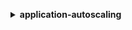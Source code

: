 **<details ><summary style="color:none;">application-autoscaling</summary><blockquote>**

- **<details><summary style="color:none;"><b><u>delete-scaling-policy</b></u></summary><blockquote>**

  * **<p style="color:none;">--policy-name</p>**
  * **<p style="color:none;">--service-namespace</p>**
  * **<p style="color:none;">--resource-id</p>**
  * **<p style="color:none;">--scalable-dimension</p>**
  * **<p style="color:none;">--cli-input-json</p>**
  * **<p style="color:none;">--cli-input-yaml</p>**
  * **<p style="color:none;">--generate-cli-skeleton</p>**

  </br>

  <p style="color:red;">**Description**</p>

  </br>

  ## **Examples**

  ```bash

  ```
  ```json

  ```

  </br>

- **<details><summary style="color:none;"><b><u>delete-scheduled-action</b></u></summary><blockquote>**

  * **<p style="color:none;">--service-namespace</p>**
  * **<p style="color:none;">--scheduled-action-name</p>**
  * **<p style="color:none;">--resource-id</p>**
  * **<p style="color:none;">--scalable-dimension</p>**
  * **<p style="color:none;">--cli-input-json</p>**
  * **<p style="color:none;">--cli-input-yaml</p>**
  * **<p style="color:none;">--generate-cli-skeleton</p>**

  </br>

  <p style="color:red;">**Description**</p>

  </br>

  ## **Examples**

  ```bash

  ```
  ```json

  ```

  </br>

- **<details><summary style="color:none;"><b><u>deregister-scalable-target</b></u></summary><blockquote>**

  * **<p style="color:none;">--service-namespace</p>**
  * **<p style="color:none;">--resource-id</p>**
  * **<p style="color:none;">--scalable-dimension</p>**
  * **<p style="color:none;">--cli-input-json</p>**
  * **<p style="color:none;">--cli-input-yaml</p>**
  * **<p style="color:none;">--generate-cli-skeleton</p>**

  </br>

  <p style="color:red;">**Description**</p>

  </br>

  ## **Examples**

  ```bash

  ```
  ```json

  ```

  </br>

- **<details><summary style="color:none;"><b><u>describe-scalable-targets</b></u></summary><blockquote>**

  * **<p style="color:none;">--service-namespace</p>**
  * **<p style="color:none;">--resource-ids</p>**
  * **<p style="color:none;">--scalable-dimension</p>**
  * **<p style="color:none;">--cli-input-json</p>**
  * **<p style="color:none;">--cli-input-yaml</p>**
  * **<p style="color:none;">--starting-token</p>**
  * **<p style="color:none;">--page-size</p>**
  * **<p style="color:none;">--max-items</p>**
  * **<p style="color:none;">--generate-cli-skeleton</p>**

  </br>

  <p style="color:red;">**Description**</p>

  </br>

  ## **Examples**

  ```bash

  ```
  ```json

  ```

  </br>

- **<details><summary style="color:none;"><b><u>describe-scaling-activities</b></u></summary><blockquote>**

  * **<p style="color:none;">--service-namespace</p>**
  * **<p style="color:none;">--resource-id</p>**
  * **<p style="color:none;">--scalable-dimension</p>**
  * **<p style="color:none;">--cli-input-json</p>**
  * **<p style="color:none;">--cli-input-yaml</p>**
  * **<p style="color:none;">--starting-token</p>**
  * **<p style="color:none;">--page-size</p>**
  * **<p style="color:none;">--max-items</p>**
  * **<p style="color:none;">--generate-cli-skeleton</p>**

  </br>

  <p style="color:red;">**Description**</p>

  </br>

  ## **Examples**

  ```bash

  ```
  ```json

  ```

  </br>

- **<details><summary style="color:none;"><b><u>describe-scaling-policies</b></u></summary><blockquote>**

  * **<p style="color:none;">--policy-names</p>**
  * **<p style="color:none;">--service-namespace</p>**
  * **<p style="color:none;">--resource-id</p>**
  * **<p style="color:none;">--scalable-dimension</p>**
  * **<p style="color:none;">--cli-input-json</p>**
  * **<p style="color:none;">--cli-input-yaml</p>**
  * **<p style="color:none;">--starting-token</p>**
  * **<p style="color:none;">--page-size</p>**
  * **<p style="color:none;">--max-items</p>**
  * **<p style="color:none;">--generate-cli-skeleton</p>**

  </br>

  <p style="color:red;">**Description**</p>

  </br>

  ## **Examples**

  ```bash

  ```
  ```json

  ```

  </br>

- **<details><summary style="color:none;"><b><u>describe-scheduled-actions</b></u></summary><blockquote>**

  * **<p style="color:none;">--scheduled-action-names</p>**
  * **<p style="color:none;">--service-namespace</p>**
  * **<p style="color:none;">--resource-id</p>**
  * **<p style="color:none;">--scalable-dimension</p>**
  * **<p style="color:none;">--cli-input-json</p>**
  * **<p style="color:none;">--cli-input-yaml</p>**
  * **<p style="color:none;">--starting-token</p>**
  * **<p style="color:none;">--page-size</p>**
  * **<p style="color:none;">--max-items</p>**
  * **<p style="color:none;">--generate-cli-skeleton</p>**

  </br>

  <p style="color:red;">**Description**</p>

  </br>

  ## **Examples**

  ```bash

  ```
  ```json

  ```

  </br>

- **<details><summary style="color:none;"><b><u>help</b></u></summary><blockquote>**

  * **<p style="color:none;"></p>**

  </br>

  <p style="color:red;">**Description**</p>

  </br>

  ## **Examples**

  ```bash

  ```
  ```json

  ```

  </br>

- **<details><summary style="color:none;"><b><u>put-scaling-policy</b></u></summary><blockquote>**

  * **<p style="color:none;">--policy-name</p>**
  * **<p style="color:none;">--service-namespace</p>**
  * **<p style="color:none;">--resource-id</p>**
  * **<p style="color:none;">--scalable-dimension</p>**
  * **<p style="color:none;">--policy-type</p>**
  * **<p style="color:none;">--step-scaling-policy-configuration</p>**
  * **<p style="color:none;">--target-tracking-scaling-policy-configuration</p>**
  * **<p style="color:none;">--cli-input-json</p>**
  * **<p style="color:none;">--cli-input-yaml</p>**
  * **<p style="color:none;">--generate-cli-skeleton</p>**

  </br>

  <p style="color:red;">**Description**</p>

  </br>

  ## **Examples**

  ```bash

  ```
  ```json

  ```

  </br>

- **<details><summary style="color:none;"><b><u>put-scheduled-action</b></u></summary><blockquote>**

  * **<p style="color:none;">--service-namespace</p>**
  * **<p style="color:none;">--schedule</p>**
  * **<p style="color:none;">--timezone</p>**
  * **<p style="color:none;">--scheduled-action-name</p>**
  * **<p style="color:none;">--resource-id</p>**
  * **<p style="color:none;">--scalable-dimension</p>**
  * **<p style="color:none;">--start-time</p>**
  * **<p style="color:none;">--end-time</p>**
  * **<p style="color:none;">--scalable-target-action</p>**
  * **<p style="color:none;">--cli-input-json</p>**
  * **<p style="color:none;">--cli-input-yaml</p>**
  * **<p style="color:none;">--generate-cli-skeleton</p>**

  </br>

  <p style="color:red;">**Description**</p>

  </br>

  ## **Examples**

  ```bash

  ```
  ```json

  ```

  </br>

- **<details><summary style="color:none;"><b><u>register-scalable-target</b></u></summary><blockquote>**

  * **<p style="color:none;">--service-namespace</p>**
  * **<p style="color:none;">--resource-id</p>**
  * **<p style="color:none;">--scalable-dimension</p>**
  * **<p style="color:none;">--min-capacity</p>**
  * **<p style="color:none;">--max-capacity</p>**
  * **<p style="color:none;">--role-arn</p>**
  * **<p style="color:none;">--suspended-state</p>**
  * **<p style="color:none;">--cli-input-json</p>**
  * **<p style="color:none;">--cli-input-yaml</p>**
  * **<p style="color:none;">--generate-cli-skeleton</p>**

  </br>

  <p style="color:red;">**Description**</p>

  </br>

  ## **Examples**

  ```bash

  ```
  ```json

  ```

  </br>

</blockquote></details>
</blockquote></details>
</blockquote></details>
</blockquote></details>
</blockquote></details>
</blockquote></details>
</blockquote></details>
</blockquote></details>
</blockquote></details>
</blockquote></details>
</blockquote></details>
</blockquote></details>

